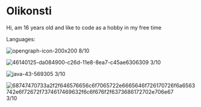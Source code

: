 

# Olikonsti

Hi, am 16 years old and like to code as a hobby in my free time

Languages:


![opengraph-icon-200x200](https://user-images.githubusercontent.com/68354546/116529004-bf425900-a8dc-11eb-95b6-545e332f2588.png)
8/10

![46140125-da084900-c26d-11e8-8ea7-c45ae6306309](https://user-images.githubusercontent.com/68354546/116529264-0cbec600-a8dd-11eb-8581-83487f136895.png)
3/10

![java-43-569305](https://user-images.githubusercontent.com/68354546/116529251-092b3f00-a8dd-11eb-97d8-d5a996adc109.png)
3/10

![68747470733a2f2f646576656c6f7065722e6665646f726170726f6a6563742e6f72672f7374617469632f6c6f676f2f6373686172702e706e67](https://user-images.githubusercontent.com/68354546/116529232-03cdf480-a8dd-11eb-808b-59f800189228.png)
3/10
